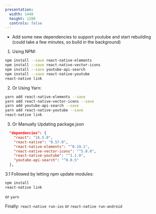 ```yaml
---
presentation:
  width: 1440
  height: 1280
  controls: false
---
```


<!-- slide -->
- Add some new dependencies to support youtube and start rebuilding (could take a few minutes, so build in the background)

1. Using NPM:
```bash
npm install --save react-native-elements
npm install --save react-native-vector-icons
npm install --save youtube-api-search
npm install --save react-native-youtube
react-native link
```

2. Or Using Yarn:
```bash
yarn add react-native-elements --save
yarn add react-native-vector-icons --save
yarn add youtube-api-search --save
yarn add react-native-youtube --save
react-native link
```

3. Or Manually Updating package.json

```json
  "dependencies": {
    "react": "16.5.0",
    "react-native": "0.57.0",
    "react-native-elements": "^0.19.1",
    "react-native-vector-icons": "^5.0.0",
    "react-native-youtube": "^1.1.0",
    "youtube-api-search": "^0.0.5"
  },
```
3.1 Followed by letting npm update modules:
```bash
npm install
react-native link
```
or `yarn`

Finally: `react-native run-ios` or `react-native run-android`
